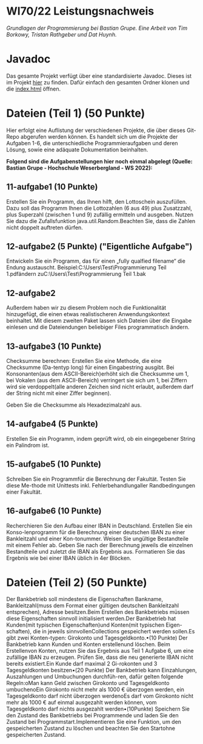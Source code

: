 # WI70/22 Leistungsnachweis

*Grundlagen der Programmierung bei Bastian Grupe.
Eine Arbeit von Tim Borkowy, Tristan Rathgeber und Dat Huynh.*

# Javadoc

Das gesamte Projekt verfügt über eine standardisierte Javadoc. Dieses ist im Projekt [hier](https://github.com/TIMBLOCKER/hsw-gdp-s1-leistungsnachweis/tree/main/javadoc) zu finden. Dafür einfach den gesamten Ordner klonen und die [index.html](https://github.com/TIMBLOCKER/hsw-gdp-s1-leistungsnachweis/blob/main/javadoc/index.html) öffnen.

# Dateien (Teil 1) (50 Punkte)

Hier erfolgt eine Auflistung der verschiedenen Projekte, die über dieses Git-Repo abgerufen werden können. Es handelt sich um die Projekte der Aufgaben 1-6, die unterschiedliche Programmieraufgaben und deren Lösung, sowie eine adäquate Dokumentation beinhalten.

**Folgend sind die Aufgabenstellungen hier noch einmal abgelegt (Quelle: Bastian Grupe - Hochschule Weserbergland - WS 2022):**

## 11-aufgabe1 (10 Punkte)

Erstellen Sie ein Programm, das Ihnen hilft, den Lottoschein auszufüllen. Dazu soll das Programm Ihnen die Lottozahlen (6 aus 49) plus Zusatzzahl, plus Superzahl (zwischen 1 und 9) zufällig ermitteln und ausgeben. Nutzen Sie dazu die Zufallsfunktion java.util.Random.Beachten Sie, dass die Zahlen nicht doppelt auftreten dürfen.

## 12-aufgabe2 (5 Punkte) ("Eigentliche Aufgabe")

Entwickeln Sie ein Programm, das für einen „fully qualfied filename“ die Endung austauscht. Beispiel:C:\Users\Test\Programmierung Teil 1.pdfändern zuC:\Users\Test\Programmierung Teil 1.bak

## 12-aufgabe2

Außerdem haben wir zu diesem Problem noch die Funktionalität hinzugefügt, die einen etwas realistischeren Anwendungskontext beinhaltet. Mit diesem zweiten Paket lassen sich Dateien über die Eingabe einlesen und die Dateiendungen beliebiger Files programmatisch ändern.

## 13-aufgabe3 (10 Punkte)

Checksumme berechnen: Erstellen Sie eine Methode, die eine Checksumme (Da-tentyp long) für einen Eingabestring ausgibt. Bei Konsonanten(aus dem ASCII-Bereich)erhöht sich die Checksumme um 1, bei Vokalen (aus dem ASCII-Bereich) verringert sie sich um 1, bei Ziffern wird sie verdoppelt(alle anderen Zeichen sind nicht erlaubt, außerdem darf der String nicht mit einer Ziffer beginnen).

Geben Sie die Checksumme als Hexadezimalzahl aus.

## 14-aufgabe4 (5 Punkte)

Erstellen Sie ein Programm, indem geprüft wird, ob ein eingegebener String ein Palindrom ist.

## 15-aufgabe5 (10 Punkte)

Schreiben Sie ein Programmfür die Berechnung der Fakultät. Testen Sie diese Me-thode mit Unittests inkl. Fehlerbehandlungaller Randbedingungen einer Fakultät.

## 16-aufgabe6 (10 Punkte)

Recherchieren Sie den Aufbau einer IBAN in Deutschland. Erstellen Sie ein Konso-lenprogramm für die Berechnung einer deutschen IBAN zu einer Bankleitzahl und einer Kon-tonummer. Weisen Sie ungültige Bestandteile mit einem Fehler ab. Geben Sie nach der Berechnung jeweils die einzelnen Bestandteile und zuletzt die IBAN als Ergebnis aus. Formatieren Sie das Ergebnis wie bei einer IBAN üblich in 4er Blöcken.

# Dateien (Teil 2) (50 Punkte)

Der Bankbetrieb soll mindestens die Eigenschaften Bankname, Bankleitzahl(muss dem Format einer gültigen deutschen Bankleitzahl entsprechen), Adresse besitzen.Beim Erstellen des Bankbetriebs müssen diese Eigenschaften sinnvoll initialisiert werden.Der Bankbetrieb hat Kunden(mit typischen Eigenschaften)und Konten(mit typischen Eigen-schaften), die in jeweils sinnvollenCollections gespeichert werden sollen.Es gibt zwei Konten-typen: Girokonto und Tagesgeldkonto.•(10 Punkte) Der Bankbetrieb kann Kunden und Konten erstellenund löschen. Beim Erstellenvon Konten, nutzen Sie das Ergebnis aus Teil 1 Aufgabe 6, um eine zufällige IBAN zu erzeugen. Prüfen Sie, dass die neu generierte IBAN nicht bereits existiert.Ein Kunde darf maximal 2 Gi-rokonten und 3 Tagesgeldkonten besitzen•(20 Punkte) Der Bankbetrieb kann Einzahlungen, Auszahlungen und Umbuchungen durchfüh-ren, dafür gelten folgende Regeln:oMan kann Geld zwischen Girokonto und Tagesgeldkonto umbuchenoEin Girokonto nicht mehr als 1000 € überzogen werden, ein Tagesgeldkonto darf nicht überzogen werdenoEs darf vom Girokonto nicht mehr als 1000 € auf einmal ausgezahlt werden können, vom Tagesgeldkonto darf nichts ausgezahlt werden•(10Punkte) Speichern Sie den Zustand des Bankbetriebs bei Programmende und laden Sie den Zustand bei Programmstart.Implementieren Sie eine Funktion, um den gespeicherten Zustand zu löschen und beachten Sie den Startohne gespeicherten Zustand.

